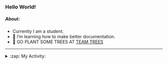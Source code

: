 ### Hello World!

##### About:
- Currently I am a student.
- 🌱 I’m learning how to make better documentation.
- 🌱 GO PLANT SOME TREES AT [TEAM TREES](https://teamtrees.org/)

---
<details>
  <summary>:zap: My Activity:</summary>
  
<!--START_SECTION:waka-->
![Code Time](http://img.shields.io/badge/Code%20Time-1%2C235%20hrs%206%20mins-blue)

**I'm a Night 🦉** 

```text
🌞 Morning                2008 commits        ███░░░░░░░░░░░░░░░░░░░░░░   10.28 % 
🌆 Daytime                6591 commits        ████████░░░░░░░░░░░░░░░░░   33.73 % 
🌃 Evening                5608 commits        ███████░░░░░░░░░░░░░░░░░░   28.70 % 
🌙 Night                  5333 commits        ███████░░░░░░░░░░░░░░░░░░   27.29 % 
```
📅 **I'm Most Productive on Wednesday** 

```text
Monday                   2710 commits        ███░░░░░░░░░░░░░░░░░░░░░░   13.87 % 
Tuesday                  2692 commits        ███░░░░░░░░░░░░░░░░░░░░░░   13.78 % 
Wednesday                4599 commits        ██████░░░░░░░░░░░░░░░░░░░   23.54 % 
Thursday                 2560 commits        ███░░░░░░░░░░░░░░░░░░░░░░   13.10 % 
Friday                   2083 commits        ███░░░░░░░░░░░░░░░░░░░░░░   10.66 % 
Saturday                 1677 commits        ██░░░░░░░░░░░░░░░░░░░░░░░   08.58 % 
Sunday                   3219 commits        ████░░░░░░░░░░░░░░░░░░░░░   16.47 % 
```


📊 **This Week I Spent My Time On** 

```text
🔥 Editors: 
IntelliJ                 8 hrs 49 mins       ███████████████████░░░░░░   75.33 % 
VS Code                  2 hrs 12 mins       █████░░░░░░░░░░░░░░░░░░░░   18.89 % 
Android Studio           40 mins             █░░░░░░░░░░░░░░░░░░░░░░░░   05.78 % 

🐱‍💻 Projects: 
java-springboot-projects 3 hrs 7 mins        ███████░░░░░░░░░░░░░░░░░░   26.75 % 
mysql-java               2 hrs 40 mins       ██████░░░░░░░░░░░░░░░░░░░   22.89 % 
music-api                2 hrs 30 mins       █████░░░░░░░░░░░░░░░░░░░░   21.36 % 
py-series                2 hrs 2 mins        ████░░░░░░░░░░░░░░░░░░░░░   17.40 % 
CSE224-Fundamentals-of-An30 mins             █░░░░░░░░░░░░░░░░░░░░░░░░   04.33 % 
```


 Last Updated on 17/10/2023 08:12:52 UTC
<!--END_SECTION:waka-->
</details>
